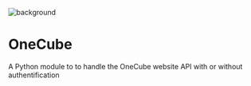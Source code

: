 ![background](https://user-images.githubusercontent.com/89811976/209224082-bdf303d3-d112-4c3c-9e29-ebc5cf655fd2.png)

# OneCube
A Python module to to handle the OneCube website API with or without authentification
